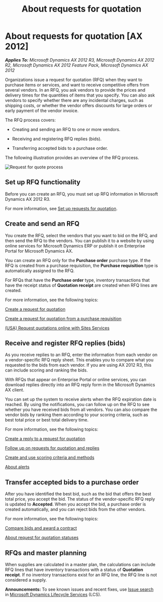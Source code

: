 ﻿---
title: About requests for quotation
TOCTitle: About requests for quotation
ms:assetid: 773eee02-844c-4421-b265-b3b91a8ff33e
ms:mtpsurl: https://technet.microsoft.com/en-us/library/Gg212988(v=AX.60)
ms:contentKeyID: 36058207
ms.date: 03/25/2015
mtps_version: v=AX.60
f1_keywords:
- IFB
- quotes
- request for quote
- RFQ
- procurement
- request for quotation
- requests for quotations
- Forms.VendRFQJournal
- ITB
- quote
- request for quotations
- requests for quotation
- RFQs
- MsDynAx060.Forms.VendRFQJournal
- IFBs
- invitation for bid
- invitation to bid
- invitation for bids
- ITBs
---

# About requests for quotation [AX 2012]


_**Applies To:** Microsoft Dynamics AX 2012 R3, Microsoft Dynamics AX 2012 R2, Microsoft Dynamics AX 2012 Feature Pack, Microsoft Dynamics AX 2012_

Organizations issue a request for quotation (RFQ) when they want to purchase items or services, and want to receive competitive offers from several vendors. In an RFQ, you ask vendors to provide the prices and delivery times for the quantities of items that you specify. You can also ask vendors to specify whether there are any incidental charges, such as shipping costs, or whether the vendor offers discounts for large orders or early payment of the vendor invoice.

The RFQ process covers:

  - Creating and sending an RFQ to one or more vendors.

  - Receiving and registering RFQ replies (bids).

  - Transferring accepted bids to a purchase order.

The following illustration provides an overview of the RFQ process.

![Request for quote process](images/Gg212988.RFQProcess(AX.60).gif "Request for quote process")

## Set up RFQ functionality

Before you can create an RFQ, you must set up RFQ information in Microsoft Dynamics AX 2012 R3.

For more information, see [Set up requests for quotation](set-up-requests-for-quotation.md).

## Create and send an RFQ

You create the RFQ, select the vendors that you want to bid on the RFQ, and then send the RFQ to the vendors. You can publish it to a website by using online services for Microsoft Dynamics ERP or publish it on Enterprise Portal for Microsoft Dynamics AX.

You can create an RFQ only for the **Purchase order** purchase type. If the RFQ is created from a purchase requisition, the **Purchase requisition** type is automatically assigned to the RFQ.

For RFQs that have the **Purchase order** type, inventory transactions that have the receipt status of **Quotation receipt** are created when RFQ lines are created.

For more information, see the following topics:

[Create a request for quotation](create-a-request-for-quotation.md)

[Create a request for quotation from a purchase requisition](create-a-request-for-quotation-from-a-purchase-requisition.md)

[(USA) Request quotations online with Sites Services](usa-request-quotations-online-with-sites-services.md)

## Receive and register RFQ replies (bids)

As you receive replies to an RFQ, enter the information from each vendor on a vendor-specific RFQ reply sheet. This enables you to compare what you requested to the bids from each vendor. If you are using AX 2012 R3, this can include scoring and ranking the bids.

With RFQs that appear on Enterprise Portal or online services, you can download replies directly into an RFQ reply form in the Microsoft Dynamics AX client.

You can set up the system to receive alerts when the RFQ expiration date is reached. By using the notifications, you can follow up on the RFQ to see whether you have received bids from all vendors. You can also compare the vendor bids by ranking them according to your scoring criteria, such as best total price or best total delivery time.

For more information, see the following topics:

[Create a reply to a request for quotation](create-a-reply-to-a-request-for-quotation.md)

[Follow up on requests for quotation and replies](follow-up-on-requests-for-quotation-and-replies.md)

[Create and use scoring criteria and methods](create-and-use-scoring-criteria-and-methods.md)

[About alerts](about-alerts.md)

## Transfer accepted bids to a purchase order

After you have identified the best bid, such as the bid that offers the best total price, you accept the bid. The status of the vendor-specific RFQ reply is updated to **Accepted**. When you accept the bid, a purchase order is created automatically, and you can reject bids from the other vendors.

For more information, see the following topics:

[Compare bids and award a contract](compare-bids-and-award-a-contract.md)

[About request for quotation statuses](about-request-for-quotation-statuses.md)

## RFQs and master planning

When supplies are calculated in a master plan, the calculations can include RFQ lines that have inventory transactions with a status of **Quotation receipt**. If no inventory transactions exist for an RFQ line, the RFQ line is not considered a supply.

  
**Announcements:** To see known issues and recent fixes, use [Issue search](http://go.microsoft.com/fwlink/?linkid=389258) in [Microsoft Dynamics Lifecycle Services](http://go.microsoft.com/fwlink/?linkid=306505) (LCS).


